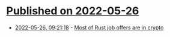 # [Published on 2022-05-26](index.md)

* [2022-05-26, 09:21:18](https://news.ycombinator.com/item?id=31516292) - [Most of Rust job offers are in crypto](https://scrapingfish.com/blog/are-most-rust-jobs-in-crypto)
